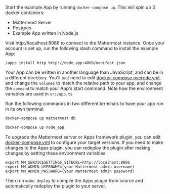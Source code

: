 Start the example App by running `docker-compose up`. This will spin up 3 docker containers:

- Mattermost Server
- Postgres
- Example App written in Node.js

Visit http://localhost:8066 to connect to the Mattermost instance. Once your account is set up, run the following slash command to install the example App:

`/apps install http http://node_app:4000/manifest.json`

Your App can be written in another language than JavaScript, and can be in a different directory. You'll just need to edit [docker-compose.override.yml](docker-compose.override.yml), and change the `volumes` to match the relative path to your app, and change the `command` to match your App's start command. Note how the environment variables are used in `src/app.ts`

Run the following commands in two different terminals to have your app run in its own terminal:

```sh
docker-compose up mattermost db

docker-compose up node_app
```

To upgrade the Mattermost server or Apps framework plugin, you can edit [docker-compose.yml](docker-compose.yml) to configure your target versions. If you need to make changes to the Apps plugin, you can redeploy the plugin after making changes by setting these environment variables:

```
export MM_SERVICESETTINGS_SITEURL=http://localhost:8066
export MM_ADMIN_USERNAME=(your Mattermost admin username)
export MM_ADMIN_PASSWORD=(your Mattermost admin password)
```

Then run `make deploy` to compile the Apps plugin from source and automatically redeploy the plugin to your server.
